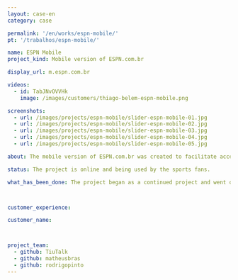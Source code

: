 ```yaml
---
layout: case-en
category: case

permalink: '/en/works/espn-mobile/'
pt: '/trabalhos/espn-mobile/'

name: ESPN Mobile
project_kind: Mobile version of ESPN.com.br

display_url: m.espn.com.br

videos:
  - id: TabJNvOVVHk
    image: /images/customers/thiago-belem-espn-mobile.png 

screenshots:
  - url: /images/projects/espn-mobile/slider-espn-mobile-01.jpg
  - url: /images/projects/espn-mobile/slider-espn-mobile-02.jpg
  - url: /images/projects/espn-mobile/slider-espn-mobile-03.jpg
  - url: /images/projects/espn-mobile/slider-espn-mobile-04.jpg
  - url: /images/projects/espn-mobile/slider-espn-mobile-05.jpg

about: The mobile version of ESPN.com.br was created to facilitate access to the content via mobile devices. With it, the users (which are called sports fans) can follow the news from anywhere.

status: The project is online and being used by the sports fans.

what_has_been_done: The project began as a continued project and went online in the second week. After this, we had iterations based on users feedback.



customer_experience:

customer_name:



project_team:
  - github: TiuTalk
  - github: matheusbras
  - github: rodrigopinto
---
```

